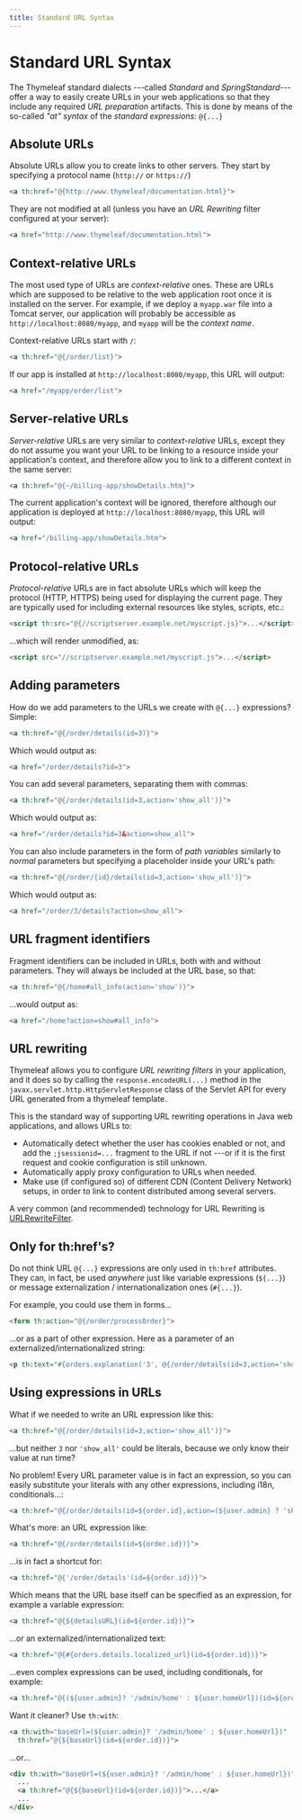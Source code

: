 ```yaml
---
title: Standard URL Syntax
---
```



Standard URL Syntax
===================

The Thymeleaf standard dialects ---called *Standard* and *SpringStandard*---
offer a way to easily create URLs in your web applications so that they
include any required *URL preparation* artifacts. This is done by means
of the so-called *"at" syntax* of the *standard expressions*: `@{...}`


Absolute URLs
-------------

Absolute URLs allow you to create links to other servers. They start by
specifying a protocol name (`http://` or `https://`)

```html
<a th:href="@{http://www.thymeleaf/documentation.html}">
```

They are not modified at all (unless you have an _URL Rewriting_ filter
configured at your server):

```html
<a href="http://www.thymeleaf/documentation.html">
```


Context-relative URLs
---------------------

The most used type of URLs are *context-relative* ones. These are URLs
which are supposed to be relative to the web application root once it is
installed on the server. For example, if we deploy a `myapp.war` file
into a Tomcat server, our application will probably be accessible as
`http://localhost:8080/myapp`, and `myapp` will be the *context name*.

Context-relative URLs start with `/`:

```html
<a th:href="@{/order/list}">
```

If our app is installed at `http://localhost:8080/myapp`, this URL will
output:

```html
<a href="/myapp/order/list">
```


Server-relative URLs
--------------------

*Server-relative* URLs are very similar to *context-relative* URLs,
except they do not assume you want your URL to be linking to a resource
inside your application's context, and therefore allow you to link to a
different context in the same server:

```html
<a th:href="@{~/billing-app/showDetails.htm}">
```

The current application's context will be ignored, therefore although
our application is deployed at `http://localhost:8080/myapp`, this URL
will output:

```html
<a href="/billing-app/showDetails.htm">
```


Protocol-relative URLs
----------------------

*Protocol-relative* URLs are in fact absolute URLs which will keep the
protocol (HTTP, HTTPS) being used for displaying the current page. They
are typically used for including external resources like styles,
scripts, etc.:

```html
<script th:src="@{//scriptserver.example.net/myscript.js}">...</script>
```

...which will render unmodified, as:

```html
<script src="//scriptserver.example.net/myscript.js">...</script>
```


Adding parameters
-----------------

How do we add parameters to the URLs we create with `@{...}`
expressions? Simple:

```html
<a th:href="@{/order/details(id=3)}">
```

Which would output as:

```html
<a href="/order/details?id=3">
```

You can add several parameters, separating them with commas:

```html
<a th:href="@{/order/details(id=3,action='show_all')}">
```

Which would output as:

```html
<a href="/order/details?id=3&action=show_all">
```

You can also include parameters in the form of _path variables_ similarly
to _normal_ parameters but specifying a placeholder inside your URL's path:

```html
<a th:href="@{/order/{id}/details(id=3,action='show_all')}">
```

Which would output as:

```html
<a href="/order/3/details?action=show_all">
```



URL fragment identifiers
------------------------

Fragment identifiers can be included in URLs, both with and without
parameters. They will always be included at the URL base, so that:

```html
<a th:href="@{/home#all_info(action='show')}">
```

...would output as:

```html
<a href="/home?action=show#all_info">
```


URL rewriting
-------------

Thymeleaf allows you to configure _URL rewriting filters_ in your application,
and it does so by calling the `response.encodeURL(...)` method in the
`javax.servlet.http.HttpServletResponse` class of the Servlet API for every
URL generated from a thymeleaf template.

This is the standard way of supporting URL rewriting operations in Java web
applications, and allows URLs to:

-   Automatically detect whether the user has cookies enabled or not,
    and add the `;jsessionid=...` fragment to the URL if not ---or if it
    is the first request and cookie configuration is still unknown.
-   Automatically apply proxy configuration to URLs when needed.
-   Make use (if configured so) of different CDN (Content Delivery Network)
    setups, in order to link to content distributed among several servers.

A very common (and recommended) technology for URL Rewriting is
[URLRewriteFilter](http://tuckey.org/urlrewrite/).


Only for th:href's?
-------------------

Do not think URL `@{...}` expressions are only used in `th:href`
attributes. They can, in fact, be used *anywhere* just like variable
expressions (`${...}`) or message externalization / internationalization
ones (`#{...}`).

For example, you could use them in forms...

```html
<form th:action="@{/order/processOrder}">
```

...or as a part of other expression. Here as a parameter of an
externalized/internationalized string:

```html
<p th:text="#{orders.explanation('3', @{/order/details(id=3,action='show_all')})}">
```

Using expressions in URLs
-------------------------

What if we needed to write an URL expression like this:

```html
<a th:href="@{/order/details(id=3,action='show_all')}">
```

...but neither `3` nor `'show_all'` could be literals, because we only
know their value at run time?

No problem! Every URL parameter value is in fact an expression, so you
can easily substitute your literals with any other expressions,
including i18n, conditionals...:

```html
<a th:href="@{/order/details(id=${order.id},action=(${user.admin} ? 'show_all' : 'show_public'))}">
```

What's more: an URL expression like:

```html
<a th:href="@{/order/details(id=${order.id})}">
```

...is in fact a shortcut for:

```html
<a th:href="@{'/order/details'(id=${order.id})}">
```

Which means that the URL base itself can be specified as an expression,
for example a variable expression:

```html
<a th:href="@{${detailsURL}(id=${order.id})}">
```

...or an externalized/internationalized text:

```html
<a th:href="@{#{orders.details.localized_url}(id=${order.id})}">
```

...even complex expressions can be used, including conditionals, for
example:

```html
<a th:href="@{(${user.admin}? '/admin/home' : ${user.homeUrl})(id=${order.id})}">
```

Want it cleaner? Use `th:with`:

```html
<a th:with="baseUrl=(${user.admin}? '/admin/home' : ${user.homeUrl})"
  th:href="@{${baseUrl}(id=${order.id})}">
```

...or...

```html
<div th:with="baseUrl=(${user.admin}? '/admin/home' : ${user.homeUrl})">
  ...
  <a th:href="@{${baseUrl}(id=${order.id})}">...</a>
  ...
</div>
```
